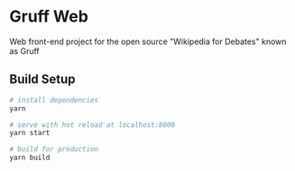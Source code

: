 # Gruff Web

Web front-end project for the open source "Wikipedia for Debates" known as Gruff

## Build Setup

``` bash
# install dependencies
yarn

# serve with hot reload at localhost:8000
yarn start

# build for production
yarn build
```